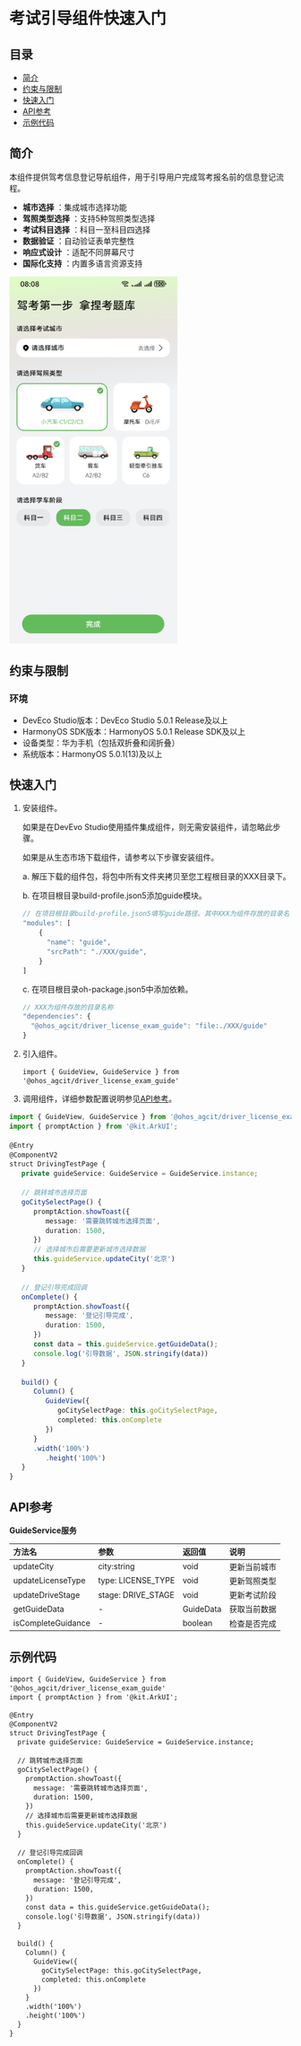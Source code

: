 # 考试引导组件快速入门

## 目录

- [简介](#简介)
- [约束与限制](#约束与限制)
- [快速入门](#快速入门)
- [API参考](#API参考)
- [示例代码](#示例代码)

## 简介

本组件提供驾考信息登记导航组件，用于引导用户完成驾考报名前的信息登记流程。
* **城市选择** ：集成城市选择功能
* **驾照类型选择** ：支持5种驾照类型选择
* **考试科目选择** ：科目一至科目四选择
* **数据验证** ：自动验证表单完整性
* **响应式设计** ：适配不同屏幕尺寸
* **国际化支持** ：内置多语言资源支持

<img src="screenshots/guide.jpg" width="300">

## 约束与限制
### 环境
* DevEco Studio版本：DevEco Studio 5.0.1 Release及以上
* HarmonyOS SDK版本：HarmonyOS 5.0.1 Release SDK及以上
* 设备类型：华为手机（包括双折叠和阔折叠）
* 系统版本：HarmonyOS 5.0.1(13)及以上

## 快速入门

1. 安装组件。

   如果是在DevEvo Studio使用插件集成组件，则无需安装组件，请忽略此步骤。

   如果是从生态市场下载组件，请参考以下步骤安装组件。

   a. 解压下载的组件包，将包中所有文件夹拷贝至您工程根目录的XXX目录下。

   b. 在项目根目录build-profile.json5添加guide模块。

    ```typescript
    // 在项目根目录build-profile.json5填写guide路径。其中XXX为组件存放的目录名
    "modules": [
        {
          "name": "guide",
          "srcPath": "./XXX/guide",
        }
    ]
    ```
   c. 在项目根目录oh-package.json5中添加依赖。
    ```typescript
    // XXX为组件存放的目录名称
    "dependencies": {
      "@ohos_agcit/driver_license_exam_guide": "file:./XXX/guide"
    }
   ```

2. 引入组件。

    ```
    import { GuideView, GuideService } from '@ohos_agcit/driver_license_exam_guide'
    ```

3. 调用组件，详细参数配置说明参见[API参考](#API参考)。

```typescript
import { GuideView, GuideService } from '@ohos_agcit/driver_license_exam_guide'
import { promptAction } from '@kit.ArkUI';

@Entry
@ComponentV2
struct DrivingTestPage {
   private guideService: GuideService = GuideService.instance;

   // 跳转城市选择页面
   goCitySelectPage() {
      promptAction.showToast({
         message: '需要跳转城市选择页面',
         duration: 1500,
      })
      // 选择城市后需要更新城市选择数据
      this.guideService.updateCity('北京')
   }

   // 登记引导完成回调
   onComplete() {
      promptAction.showToast({
         message: '登记引导完成',
         duration: 1500,
      })
      const data = this.guideService.getGuideData();
      console.log('引导数据', JSON.stringify(data))
   }

   build() {
      Column() {
         GuideView({
            goCitySelectPage: this.goCitySelectPage,
            completed: this.onComplete
         })
      }
      .width('100%')
         .height('100%')
   }
}
```



## API参考

**GuideService服务**

| 方法名                | 参数                 | 返回值       | 说明     |
|:-------------------|:-------------------|:----------|:-------|
| updateCity         | city:string        | void      | 更新当前城市 |
| updateLicenseType  | type: LICENSE_TYPE | void      | 更新驾照类型 |
| updateDriveStage   | stage: DRIVE_STAGE | void      | 更新考试阶段 |
| getGuideData       | -                  | GuideData | 获取当前数据 |
| isCompleteGuidance | -                  | boolean   | 检查是否完成 |


## 示例代码

```
import { GuideView, GuideService } from '@ohos_agcit/driver_license_exam_guide'
import { promptAction } from '@kit.ArkUI';

@Entry
@ComponentV2
struct DrivingTestPage {
  private guideService: GuideService = GuideService.instance;  
  
  // 跳转城市选择页面
  goCitySelectPage() {    
    promptAction.showToast({
      message: '需要跳转城市选择页面',
      duration: 1500,
    })
    // 选择城市后需要更新城市选择数据
    this.guideService.updateCity('北京')
  }

  // 登记引导完成回调
  onComplete() {
    promptAction.showToast({
      message: '登记引导完成',
      duration: 1500,
    })
    const data = this.guideService.getGuideData();
    console.log('引导数据', JSON.stringify(data))
  }

  build() {
    Column() {
      GuideView({
        goCitySelectPage: this.goCitySelectPage,
        completed: this.onComplete
      })
    }
    .width('100%')
    .height('100%')
  }
}
```